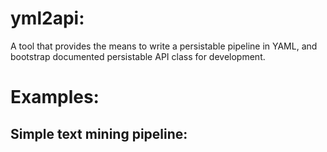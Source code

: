 # yml2api:

A tool that provides the means to write a persistable pipeline in YAML, and bootstrap documented persistable API class for development.

# Examples:
## Simple text mining pipeline:

